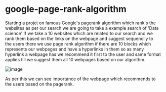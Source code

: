 # google-page-rank-algorithm


Starting a projet on famous Google's pagerank algorithm which rank's the websiites as per our search we are going to take a example search of 'Data science'
If we take a 10 websites which are related to our search and we rank them based on the links on the webpage and suggest sequencily to the users there we use page rank algorithm if there are 10 blocks
which represents our webpages and have a hyperlinks in them so as  many hyperlink a webpage has we recommend it first to the user and same format applies till we suggest them all 10 webpages based
on our algorithm.

![image](https://github.com/user-attachments/assets/7ddce9f5-127f-4581-9b08-b75c6e6121ff)

As per this we can see importance of the webpage which recommends to the users based on the pagerank.




